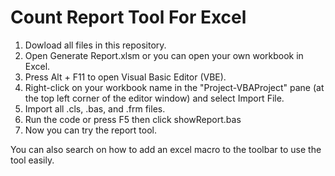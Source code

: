 # Count Report Tool For Excel
1. Dowload all files in this repository.
2. Open Generate Report.xlsm or you can open your own workbook in Excel.
3. Press Alt + F11 to open Visual Basic Editor (VBE).
4. Right-click on your workbook name in the "Project-VBAProject" pane (at the top left corner of the editor window) and select Import File.
5. Import all .cls, .bas, and .frm files.
6. Run the code or press F5 then click showReport.bas
7. Now you can try the report tool.

You can also search on how to add an excel macro to the toolbar to use the tool easily.
